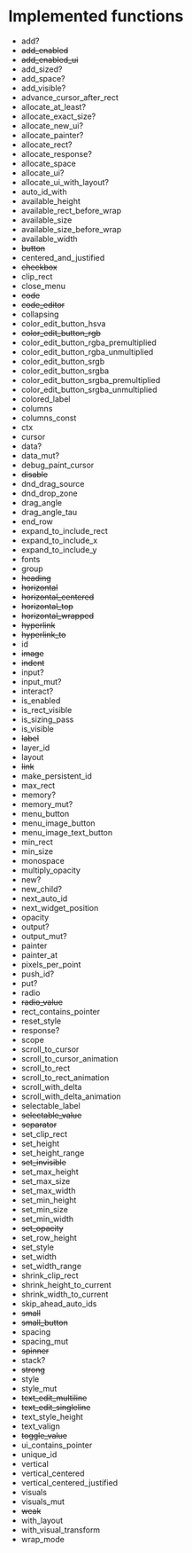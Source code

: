 # Implemented functions

* add?
* ~~add_enabled~~
* ~~add_enabled_ui~~
* add_sized?
* add_space?
* add_visible?
* advance_cursor_after_rect
* allocate_at_least?
* allocate_exact_size?
* allocate_new_ui?
* allocate_painter?
* allocate_rect?
* allocate_response?
* allocate_space
* allocate_ui?
* allocate_ui_with_layout?
* auto_id_with
* available_height
* available_rect_before_wrap
* available_size
* available_size_before_wrap
* available_width
* ~~button~~
* centered_and_justified
* ~~checkbox~~
* clip_rect
* close_menu
* ~~code~~
* ~~code_editor~~
* collapsing
* color_edit_button_hsva
* ~~color_edit_button_rgb~~
* color_edit_button_rgba_premultiplied
* color_edit_button_rgba_unmultiplied
* color_edit_button_srgb
* color_edit_button_srgba
* color_edit_button_srgba_premultiplied
* color_edit_button_srgba_unmultiplied
* colored_label
* columns
* columns_const
* ctx
* cursor
* data?
* data_mut?
* debug_paint_cursor
* ~~disable~~
* dnd_drag_source
* dnd_drop_zone
* drag_angle
* drag_angle_tau
* end_row
* expand_to_include_rect
* expand_to_include_x
* expand_to_include_y
* fonts
* group
* ~~heading~~
* ~~horizontal~~
* ~~horizontal_centered~~
* ~~horizontal_top~~
* ~~horizontal_wrapped~~
* ~~hyperlink~~
* ~~hyperlink_to~~
* id
* ~~image~~
* ~~indent~~
* input?
* input_mut?
* interact?
* is_enabled
* is_rect_visible
* is_sizing_pass
* is_visible
* ~~label~~
* layer_id
* layout
* ~~link~~
* make_persistent_id
* max_rect
* memory?
* memory_mut?
* menu_button
* menu_image_button
* menu_image_text_button
* min_rect
* min_size
* monospace
* multiply_opacity
* new?
* new_child?
* next_auto_id
* next_widget_position
* opacity
* output?
* output_mut?
* painter
* painter_at
* pixels_per_point
* push_id?
* put?
* radio
* ~~radio_value~~
* rect_contains_pointer
* reset_style
* response?
* scope
* scroll_to_cursor
* scroll_to_cursor_animation
* scroll_to_rect
* scroll_to_rect_animation
* scroll_with_delta
* scroll_with_delta_animation
* selectable_label
* ~~selectable_value~~
* ~~separator~~
* set_clip_rect
* set_height
* set_height_range
* ~~set_invisible~~
* set_max_height
* set_max_size
* set_max_width
* set_min_height
* set_min_size
* set_min_width
* ~~set_opacity~~
* set_row_height
* set_style
* set_width
* set_width_range
* shrink_clip_rect
* shrink_height_to_current
* shrink_width_to_current
* skip_ahead_auto_ids
* ~~small~~
* ~~small_button~~
* spacing
* spacing_mut
* ~~spinner~~
* stack?
* ~~strong~~
* style
* style_mut
* ~~text_edit_multiline~~
* ~~text_edit_singleline~~
* text_style_height
* text_valign
* ~~toggle_value~~
* ui_contains_pointer
* unique_id
* vertical
* vertical_centered
* vertical_centered_justified
* visuals
* visuals_mut
* ~~weak~~
* with_layout
* with_visual_transform
* wrap_mode
